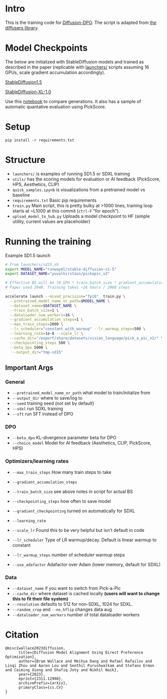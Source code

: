 # Intro

This is the training code for [Diffusion-DPO](https://arxiv.org/abs/2311.12908). The script is adapted from [the diffusers library](https://github.com/huggingface/diffusers/tree/v0.20.0-release/examples/text_to_image).


# Model Checkpoints

The below are initialized with StableDiffusion models and trained as described in the paper (replicable with [launchers/](launchers/) scripts assuming 16 GPUs, scale gradient accumulation accordingly).

[StableDiffusion1.5](https://huggingface.co/mhdang/dpo-sd1.5-text2image-v1)

[StableDiffusion-XL-1.0](https://huggingface.co/mhdang/dpo-sdxl-text2image-v1?text=Test)

Use this [notebook](quick_samples.ipynb) to compare generations. It also has a sample of automatic quantative evaluation using PickScore.


# Setup

`pip install -r requirements.txt`

# Structure

- `launchers/` is examples of running SD1.5 or SDXL training
- `utils/` has the scoring models for evaluation or AI feedback (PickScore, HPS, Aesthetics, CLIP)
- `quick_samples.ipynb` is visualizations from a pretrained model vs baseline
- `requirements.txt` Basic pip requirements
- `train.py` Main script, this is pretty bulky at >1000 lines, training loop starts at ~L1000 at this commit (`ctrl-F` "for epoch").
- `upload_model_to_hub.py` Uploads a model checkpoint to HF (simple utility, current values are placeholder)

# Running the training

Example SD1.5 launch

```bash
# from launchers/sd15.sh
export MODEL_NAME="runwayml/stable-diffusion-v1-5"
export DATASET_NAME="yuvalkirstain/pickapic_v2"

# Effective BS will be (N_GPU * train_batch_size * gradient_accumulation_steps)
# Paper used 2048. Training takes ~24 hours / 2000 steps

accelerate launch --mixed_precision="fp16"  train.py \
  --pretrained_model_name_or_path=$MODEL_NAME \
  --dataset_name=$DATASET_NAME \
  --train_batch_size=1 \
  --dataloader_num_workers=16 \
  --gradient_accumulation_steps=1 \
  --max_train_steps=2000 \
  --lr_scheduler="constant_with_warmup" --lr_warmup_steps=500 \
  --learning_rate=1e-8 --scale_lr \
  --cache_dir="/export/share/datasets/vision_language/pick_a_pic_v2/" \
  --checkpointing_steps 500 \
  --beta_dpo 5000 \
   --output_dir="tmp-sd15"
```

## Important Args

### General

- `--pretrained_model_name_or_path` what model to train/initalize from
- `--output_dir` where to save/log to
- `--seed` training seed (not set by default)
- `--sdxl` run SDXL training
- `--sft` run SFT instead of DPO

### DPO

- `--beta_dpo` KL-divergence parameter beta for DPO
- `--choice_model` Model for AI feedback (Aesthetics, CLIP, PickScore, HPS)

### Optimizers/learning rates

- `--max_train_steps` How many train steps to take
- `--gradient_accumulation_steps`
- `--train_batch_size` see above notes in script for actual BS
- `--checkpointing_steps` how often to save model
  
- `--gradient_checkpointing` turned on automatically for SDXL


- `--learning_rate`
- `--scale_lr` Found this to be very helpful but isn't default in code
- `--lr_scheduler` Type of LR warmup/decay. Default is linear warmup to constant
- `--lr_warmup_steps` number of scheduler warmup steps
- `--use_adafactor` Adafactor over Adam (lower memory, default for SDXL)

### Data
- `--dataset_name` if you want to switch from Pick-a-Pic
- `--cache_dir` where dataset is cached locally **(users will want to change this to fit their file system)**
- `--resolution` defaults to 512 for non-SDXL, 1024 for SDXL.
- `--random_crop` and `--no_hflip` changes data aug
- `--dataloader_num_workers` number of total dataloader workers

# Citation

```
@misc{wallace2023diffusion,
      title={Diffusion Model Alignment Using Direct Preference Optimization}, 
      author={Bram Wallace and Meihua Dang and Rafael Rafailov and Linqi Zhou and Aaron Lou and Senthil Purushwalkam and Stefano Ermon and Caiming Xiong and Shafiq Joty and Nikhil Naik},
      year={2023},
      eprint={2311.12908},
      archivePrefix={arXiv},
      primaryClass={cs.CV}
}
```

